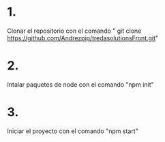 # 1.

Clonar el repositorio con el comando " git clone https://github.com/Andrezpip/tredasolutionsFront.git"

# 2.

Intalar paquetes de node con el comando "npm init"

# 3.

Iniciar el proyecto con el comando "npm start"

